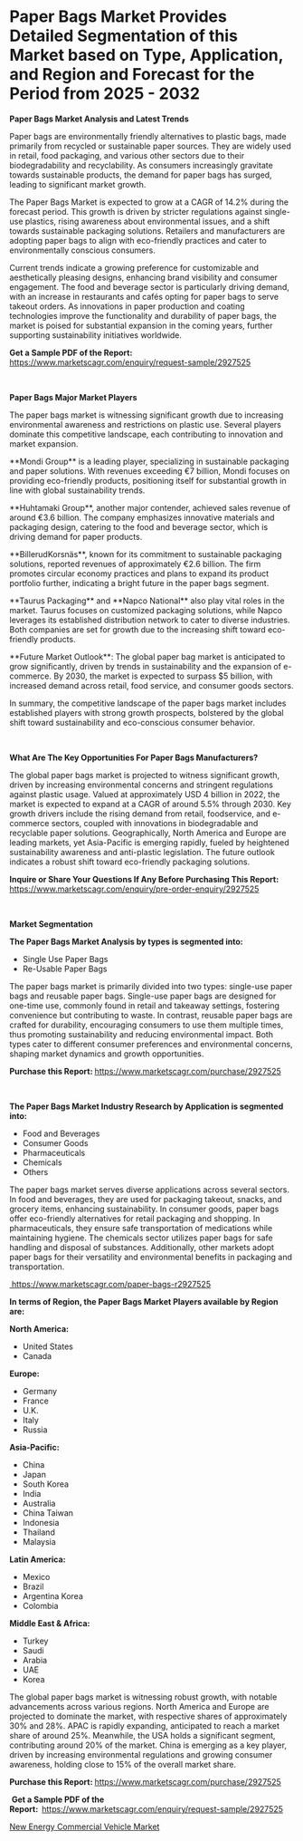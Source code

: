 <p><h1>Paper Bags Market Provides Detailed Segmentation of this Market based on Type, Application, and Region and Forecast for the Period from 2025 - 2032</h1></p><p><strong>Paper Bags Market Analysis and Latest Trends</strong></p>
<p><p>Paper bags are environmentally friendly alternatives to plastic bags, made primarily from recycled or sustainable paper sources. They are widely used in retail, food packaging, and various other sectors due to their biodegradability and recyclability. As consumers increasingly gravitate towards sustainable products, the demand for paper bags has surged, leading to significant market growth.</p><p>The Paper Bags Market is expected to grow at a CAGR of 14.2% during the forecast period. This growth is driven by stricter regulations against single-use plastics, rising awareness about environmental issues, and a shift towards sustainable packaging solutions. Retailers and manufacturers are adopting paper bags to align with eco-friendly practices and cater to environmentally conscious consumers. </p><p>Current trends indicate a growing preference for customizable and aesthetically pleasing designs, enhancing brand visibility and consumer engagement. The food and beverage sector is particularly driving demand, with an increase in restaurants and cafés opting for paper bags to serve takeout orders. As innovations in paper production and coating technologies improve the functionality and durability of paper bags, the market is poised for substantial expansion in the coming years, further supporting sustainability initiatives worldwide.</p></p>
<p><strong>Get a Sample PDF of the Report:&nbsp;</strong> <a href="https://www.marketscagr.com/enquiry/request-sample/2927525?utm_campaign=2565&utm_medium=2&utm_source=Github&utm_content=ia&utm_term=12032025&utm_id=paper-bags">https://www.marketscagr.com/enquiry/request-sample/2927525</a></p>
<p>&nbsp;</p>
<p><strong>Paper Bags Major Market Players</strong></p>
<p><p>The paper bags market is witnessing significant growth due to increasing environmental awareness and restrictions on plastic use. Several players dominate this competitive landscape, each contributing to innovation and market expansion.</p><p>**Mondi Group** is a leading player, specializing in sustainable packaging and paper solutions. With revenues exceeding €7 billion, Mondi focuses on providing eco-friendly products, positioning itself for substantial growth in line with global sustainability trends.</p><p>**Huhtamaki Group**, another major contender, achieved sales revenue of around €3.6 billion. The company emphasizes innovative materials and packaging design, catering to the food and beverage sector, which is driving demand for paper products.</p><p>**BillerudKorsnäs**, known for its commitment to sustainable packaging solutions, reported revenues of approximately €2.6 billion. The firm promotes circular economy practices and plans to expand its product portfolio further, indicating a bright future in the paper bags segment.</p><p>**Taurus Packaging** and **Napco National** also play vital roles in the market. Taurus focuses on customized packaging solutions, while Napco leverages its established distribution network to cater to diverse industries. Both companies are set for growth due to the increasing shift toward eco-friendly products.</p><p>**Future Market Outlook**: The global paper bag market is anticipated to grow significantly, driven by trends in sustainability and the expansion of e-commerce. By 2030, the market is expected to surpass $5 billion, with increased demand across retail, food service, and consumer goods sectors.</p><p>In summary, the competitive landscape of the paper bags market includes established players with strong growth prospects, bolstered by the global shift toward sustainability and eco-conscious consumer behavior.</p></p>
<p>&nbsp;</p>
<p><strong>What Are The Key Opportunities For Paper Bags Manufacturers?</strong></p>
<p><p>The global paper bags market is projected to witness significant growth, driven by increasing environmental concerns and stringent regulations against plastic usage. Valued at approximately USD 4 billion in 2022, the market is expected to expand at a CAGR of around 5.5% through 2030. Key growth drivers include the rising demand from retail, foodservice, and e-commerce sectors, coupled with innovations in biodegradable and recyclable paper solutions. Geographically, North America and Europe are leading markets, yet Asia-Pacific is emerging rapidly, fueled by heightened sustainability awareness and anti-plastic legislation. The future outlook indicates a robust shift toward eco-friendly packaging solutions.</p></p>
<p><strong>Inquire or Share Your Questions If Any Before Purchasing This Report:</strong> <a href="https://www.marketscagr.com/enquiry/pre-order-enquiry/2927525?utm_campaign=2565&utm_medium=2&utm_source=Github&utm_content=ia&utm_term=12032025&utm_id=paper-bags">https://www.marketscagr.com/enquiry/pre-order-enquiry/2927525</a></p>
<p>&nbsp;</p>
<p><strong>Market Segmentation</strong></p>
<p><strong>The Paper Bags Market Analysis by types is segmented into:</strong></p>
<p><ul><li>Single Use Paper Bags</li><li>Re-Usable Paper Bags</li></ul></p>
<p><p>The paper bags market is primarily divided into two types: single-use paper bags and reusable paper bags. Single-use paper bags are designed for one-time use, commonly found in retail and takeaway settings, fostering convenience but contributing to waste. In contrast, reusable paper bags are crafted for durability, encouraging consumers to use them multiple times, thus promoting sustainability and reducing environmental impact. Both types cater to different consumer preferences and environmental concerns, shaping market dynamics and growth opportunities.</p></p>
<p><strong>Purchase this Report:&nbsp;</strong><a href="https://www.marketscagr.com/purchase/2927525?utm_campaign=2565&utm_medium=2&utm_source=Github&utm_content=ia&utm_term=12032025&utm_id=paper-bags">https://www.marketscagr.com/purchase/2927525</a></p>
<p>&nbsp;</p>
<p><strong>The Paper Bags Market Industry Research by Application is segmented into:</strong></p>
<p><ul><li>Food and Beverages</li><li>Consumer Goods</li><li>Pharmaceuticals</li><li>Chemicals</li><li>Others</li></ul></p>
<p><p>The paper bags market serves diverse applications across several sectors. In food and beverages, they are used for packaging takeout, snacks, and grocery items, enhancing sustainability. In consumer goods, paper bags offer eco-friendly alternatives for retail packaging and shopping. In pharmaceuticals, they ensure safe transportation of medications while maintaining hygiene. The chemicals sector utilizes paper bags for safe handling and disposal of substances. Additionally, other markets adopt paper bags for their versatility and environmental benefits in packaging and transportation.</p></p>
<p><a href="https://www.marketscagr.com/paper-bags-r2927525?utm_campaign=2565&utm_medium=2&utm_source=Github&utm_content=ia&utm_term=12032025&utm_id=paper-bags">&nbsp;https://www.marketscagr.com/paper-bags-r2927525</a></p>
<p><strong>In terms of Region, the Paper Bags Market Players available by Region are:</strong></p>
<p>
    <p> <strong> North America: </strong>
        <ul>
            <li>United States</li>
            <li>Canada</li>
        </ul>
        </p> 
    <p> <strong> Europe: </strong>
        <ul>
            <li>Germany</li>
            <li>France</li>
            <li>U.K.</li>
            <li>Italy</li>
            <li>Russia</li>
        </ul>
        </p> 
    <p> <strong> Asia-Pacific: </strong>
        <ul>
            <li>China</li>
            <li>Japan</li>
            <li>South Korea</li>
            <li>India</li>
            <li>Australia</li>
            <li>China Taiwan</li>
            <li>Indonesia</li>
            <li>Thailand</li>
            <li>Malaysia</li>
        </ul>
        </p> 
    <p> <strong> Latin America: </strong>
        <ul>
            <li>Mexico</li>
            <li>Brazil</li>
            <li>Argentina Korea</li>
            <li>Colombia</li>
        </ul>
        </p> 
    <p> <strong> Middle East & Africa: </strong>
        <ul>
            <li>Turkey</li>
            <li>Saudi</li>
            <li>Arabia</li>
            <li>UAE</li>
            <li>Korea</li>
        </ul>
    </p>
    </p>
<p><p>The global paper bags market is witnessing robust growth, with notable advancements across various regions. North America and Europe are projected to dominate the market, with respective shares of approximately 30% and 28%. APAC is rapidly expanding, anticipated to reach a market share of around 25%. Meanwhile, the USA holds a significant segment, contributing around 20% of the market. China is emerging as a key player, driven by increasing environmental regulations and growing consumer awareness, holding close to 15% of the overall market share.</p></p>
<p><strong>Purchase this Report: </strong><a href="https://www.marketscagr.com/purchase/2927525?utm_campaign=2565&utm_medium=2&utm_source=Github&utm_content=ia&utm_term=12032025&utm_id=paper-bags">https://www.marketscagr.com/purchase/2927525</a></p>
<p>&nbsp;<strong>Get a Sample PDF of the Report:&nbsp;&nbsp;</strong><a href="https://www.marketscagr.com/enquiry/request-sample/2927525?utm_campaign=2565&utm_medium=2&utm_source=Github&utm_content=ia&utm_term=12032025&utm_id=paper-bags">https://www.marketscagr.com/enquiry/request-sample/2927525</a></p>
<p><strong></strong></p>
<p><p><a href="https://github.com/shirleenfraker87/Market-Research-Report-List-1/blob/main/new-energy-commercial-vehicle-market.md?utm_campaign=2565&utm_medium=2&utm_source=Github&utm_content=ia&utm_term=12032025&utm_id=paper-bags">New Energy Commercial Vehicle Market</a></p></p>